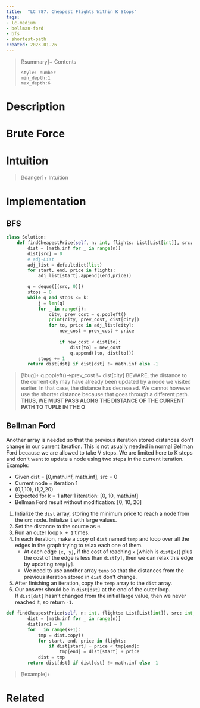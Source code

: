 ```yaml
---
title:  "LC 787. Cheapest Flights Within K Stops"
tags:
- lc-medium
- bellman-ford
- bfs
- shortest-path
created: 2023-01-26
---
```


>[!summary]+ Contents
>```toc
>style: number
>min_depth:1
>max_depth:6
>```

# Description

# Brute Force
# Intuition

>[!danger]+ Intuition

# Implementation

## BFS
```python
class Solution:
    def findCheapestPrice(self, n: int, flights: List[List[int]], src: int, dst: int, k: int) -> int:
        dist = [math.inf for _ in range(n)]
        dist[src] = 0
        # adj-List
        adj_list = defaultdict(list)
        for start, end, price in flights:
            adj_list[start].append((end,price))

        q = deque([(src, 0)])
        stops = 0
        while q and stops <= k:
            j = len(q)
            for _ in range(j):
                city, prev_cost = q.popleft()
                print(city, prev_cost, dist[city])
                for to, price in adj_list[city]:
                    new_cost = prev_cost + price
                    
                    if new_cost < dist[to]:
                        dist[to] = new_cost
                        q.append((to, dist[to]))
            stops += 1
        return dist[dst] if dist[dst] != math.inf else -1
```


> [!bug]+ q.popleft()->prev_cost != dist[city]
> BEWARE, the distance to the current city may have already been updated by a node we visited earlier. In that case, the distance has decreased. We cannot however use the shorter distance because that goes through a different path. **THUS, WE MUST PASS ALONG THE DISTANCE OF THE CURRENT PATH TO TUPLE IN THE Q**

## Bellman Ford
Another array is needed so that the previous iteration stored distances don't change in our current iteration. This is not usually needed in normal Bellman Ford because we are allowed to take V steps. We are limited here to K steps and don't want to update a node using two steps in the current iteration.
Example: 
- Given dist = \[0,math.inf, math.inf], src = 0
- Current node = iteration 1
- (0,1,10), (1,2,20)
- Expected for k = 1 after 1 iteration: \[0, 10, math.inf]
- Bellman Ford result without modification: \[0, 10, 20]

1.  Intialize the `dist` array, storing the minimum price to reach a node from the `src` node. Intialize it with large values.
2.  Set the distance to the source as `0`.
3.  Run an outer loop `k + 1` times.
4.  In each iteration, make a copy of `dist` named `temp` and loop over all the edges in the graph trying to relax each one of them.
    -   At each edge `{x, y}`, if the cost of reaching `x` (which is `dist[x]`) plus the cost of the edge is less than `dist[y]`, then we can relax this edge by updating `temp[y]`.
    -   We need to use another array `temp` so that the distances from the previous iteration stored in `dist` don't change.
5.  After finishing an iteration, copy the `temp` array to the `dist` array.
6.  Our answer should be in `dist[dst]` at the end of the outer loop. If `dist[dst]` hasn't changed from the initial large value, then we never reached it, so return `-1`.

```python
def findCheapestPrice(self, n: int, flights: List[List[int]], src: int, dst: int, k: int) -> int:
        dist = [math.inf for _ in range(n)]
        dist[src] = 0
        for _ in range(k+1):
            tmp = dist.copy()
            for start, end, price in flights:
                if dist[start] + price < tmp[end]:
                    tmp[end] = dist[start] + price
            dist = tmp
        return dist[dst] if dist[dst] != math.inf else -1

```


>[!example]+ 


# Related
